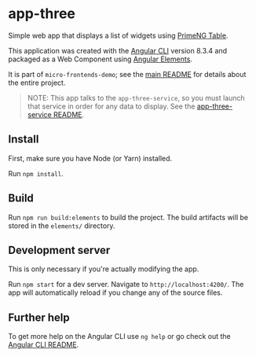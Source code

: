 # app-three

Simple web app that displays a list of widgets using [PrimeNG Table](https://www.primefaces.org/primeng/#/table).
 
This application was created with the [Angular CLI](https://github.com/angular/angular-cli) version 8.3.4 and 
packaged as a Web Component using [Angular Elements](https://angular.io/guide/elements). 

It is part of `micro-frontends-demo`; see the [main README](../README.md) for details about the entire project. 

> NOTE: This app talks to the `app-three-service`, so you must launch that service in order for any data to display. 
See the [app-three-service README](../app-three-service/README.md).

## Install

First, make sure you have Node (or Yarn) installed.

Run `npm install`.
 
## Build

Run `npm run build:elements` to build the project. The build artifacts will be stored in the `elements/` directory. 

## Development server

This is only necessary if you're actually modifying the app.

Run `npm start` for a dev server. Navigate to `http://localhost:4200/`. The app will automatically reload if you change any of the source files.

## Further help

To get more help on the Angular CLI use `ng help` or go check out the [Angular CLI README](https://github.com/angular/angular-cli/blob/master/README.md).
